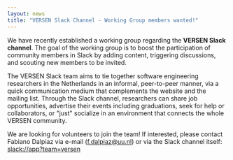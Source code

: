 ```yaml
---
layout: news
title: "VERSEN Slack Channel - Working Group members wanted!"
---
```


We have recently established a working group regarding the **VERSEN Slack channel**. The goal of the working group is to boost the participation of community members in Slack by adding content, triggering discussions, and scouting new members to be invited.

The VERSEN Slack team aims to tie together software engineering researchers in the Netherlands in an informal, peer-to-peer manner, via a quick communication medium that complements the website and the mailing list. Through the Slack channel, researchers can share job opportunities, advertise their events including graduations, seek for help or collaborators, or "just" socialize in an environment that connects the whole VERSEN community.

We are looking for volunteers to join the team! If interested, please contact Fabiano Dalpiaz via e-mail ([f.dalpiaz@uu.nl](mailto:f.dalpiaz@uu.nl)) or via the Slack channel itself: [slack://app?team=versen](slack://app?team=versen)